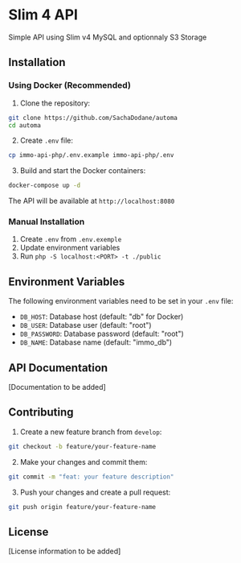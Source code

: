 # Slim 4 API

Simple API using Slim v4 MySQL and optionnaly S3 Storage

## Installation

### Using Docker (Recommended)

1. Clone the repository:
```bash
git clone https://github.com/SachaDodane/automa
cd automa
```

2. Create `.env` file:
```bash
cp immo-api-php/.env.example immo-api-php/.env
```

3. Build and start the Docker containers:
```bash
docker-compose up -d
```

The API will be available at `http://localhost:8080`

### Manual Installation

1. Create `.env` from `.env.exemple`
2. Update environment variables
3. Run `php -S localhost:<PORT> -t ./public`

## Environment Variables

The following environment variables need to be set in your `.env` file:

- `DB_HOST`: Database host (default: "db" for Docker)
- `DB_USER`: Database user (default: "root")
- `DB_PASSWORD`: Database password (default: "root")
- `DB_NAME`: Database name (default: "immo_db")

## API Documentation

[Documentation to be added]

## Contributing

1. Create a new feature branch from `develop`:
```bash
git checkout -b feature/your-feature-name
```

2. Make your changes and commit them:
```bash
git commit -m "feat: your feature description"
```

3. Push your changes and create a pull request:
```bash
git push origin feature/your-feature-name
```

## License

[License information to be added]
